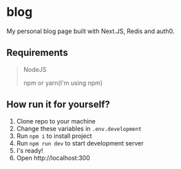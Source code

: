 # blog
My personal blog page built with Next.JS, Redis and auth0.

## Requirements
  >NodeJS
  >
  >npm or yarn(I'm using npm)
 
 ## How run it for yourself?
  
  1. Clone repo to your machine 
  2. Change these variables in `.env.development`
  3. Run `npm i` to install project
  4. Run `npm run dev` to start development server
  5. I's ready!
  6. Open http://localhost:300
